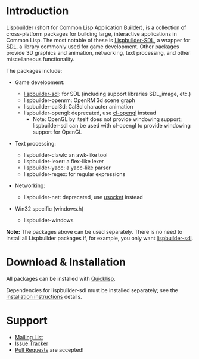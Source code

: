 # Introduction

Lispbuilder (short for Common Lisp Application Builder), is a
collection of cross-platform packages for building large, interactive
applications in Common Lisp. The most notable of these is
[Lispbuilder-SDL](LispbuilderSDL), a wrapper for
[SDL](https://libsdl.org/), a library commonly used for game
development. Other packages provide 3D graphics and animation,
networking, text processing, and other miscellaneous functionality.

The packages include:

  * Game development:
    * [lispbuilder-sdl](LispbuilderSDL): for SDL (including support libraries SDL_image, etc.)
    * lispbuilder-openrm: OpenRM 3d scene graph
    * lispbuilder-cal3d: Cal3d character animation
    * lispbuilder-opengl: deprecated, use [cl-opengl](https://common-lisp.net/project/cl-opengl/) instead
      * Note: OpenGL by itself does not provide windowing support; lispbuilder-sdl can be used with cl-opengl to provide windowing support for OpenGL

  * Text processing:
    * lispbuilder-clawk: an awk-like tool
    * lispbuilder-lexer: a flex-like lexer
    * lispbuilder-yacc: a yacc-like parser
    * lispbuilder-regex: for regular expressions

  * Networking:
    * lispbuilder-net: deprecated, use [usocket](https://common-lisp.net/project/usocket/) instead

  * Win32 specific (windows.h)
    * lispbuilder-windows

**Note:** The packages above can be used separately. There is no need
to install all Lispbuilder packages if, for example, you only want
[lispbuilder-sdl](LispbuilderSDL).

# Download & Installation

All packages can be installed with [Quicklisp](https://www.quicklisp.org/).

Dependencies for lispbuilder-sdl must be installed separately; see the
[installation instructions](DownloadInstallationIntro) details.

# Support

  * [Mailing List](http://groups.google.com/group/lispbuilder)
  * [Issue Tracker](https://github.com/lispbuilder/lispbuilder/issues)
  * [Pull Requests](https://github.com/lispbuilder/lispbuilder/pulls) are accepted!

